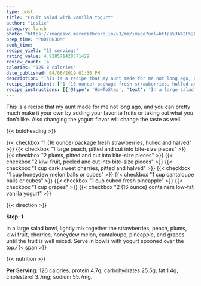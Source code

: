 ```yaml
---
type: post
title: "Fruit Salad with Vanilla Yogurt"
author: "Leslie"
category: lunch
photo: "https://imagesvc.meredithcorp.io/v3/mm/image?url=https%3A%2F%2Fimages.media-allrecipes.com%2Fuserphotos%2F975309.jpg"
prep_time: "P0DT0H30M"
cook_time: 
recipe_yield: "12 servings"
rating_value: 4.928571428571429
review_count: 14
calories: "125.8 calories"
date_published: 04/06/2019 01:30 PM
description: "This is a recipe that my aunt made for me not long ago, and you can pretty much make it your own by adding your favorite fruits or taking out what you don't like.  Also changing the yogurt flavor will change the taste as well."
recipe_ingredient: ['1 (16 ounce) package fresh strawberries, hulled and halved', '1 large peach, pitted and cut into bite-size pieces', '2 plums, pitted and cut into bite-size pieces', '2 kiwi fruit, peeled and cut into bite-size pieces', '1 cup dark sweet cherries, pitted and halved', '1 cup honeydew melon balls or cubes', '1 cup cantaloupe balls or cubes', '1 cup cubed fresh pineapple', '1 cup grapes ', '2  (16 ounce) containers low-fat vanilla yogurt']
recipe_instructions: [{'@type': 'HowToStep', 'text': 'In a large salad bowl, lightly mix together the strawberries, peach, plums, kiwi fruit, cherries, honeydew melon, cantaloupe, pineapple, and grapes until the fruit is well mixed. Serve in bowls with yogurt spooned over the top.\n'}]
---
```


This is a recipe that my aunt made for me not long ago, and you can pretty much make it your own by adding your favorite fruits or taking out what you don't like.  Also changing the yogurt flavor will change the taste as well. 

{{< boldheading >}}

{{< checkbox "1 (16 ounce) package fresh strawberries, hulled and halved" >}}
{{< checkbox "1 large peach, pitted and cut into bite-size pieces" >}}
{{< checkbox "2  plums, pitted and cut into bite-size pieces" >}}
{{< checkbox "2  kiwi fruit, peeled and cut into bite-size pieces" >}}
{{< checkbox "1 cup dark sweet cherries, pitted and halved" >}}
{{< checkbox "1 cup honeydew melon balls or cubes" >}}
{{< checkbox "1 cup cantaloupe balls or cubes" >}}
{{< checkbox "1 cup cubed fresh pineapple" >}}
{{< checkbox "1 cup grapes" >}}
{{< checkbox "2  (16 ounce) containers low-fat vanilla yogurt" >}}


{{< direction >}}

**Step: 1**

In a large salad bowl, lightly mix together the strawberries, peach, plums, kiwi fruit, cherries, honeydew melon, cantaloupe, pineapple, and grapes until the fruit is well mixed. Serve in bowls with yogurt spooned over the top.{{< span >}}

{{< nutrition >}}

**Per Serving:** 126 calories; protein 4.7g; carbohydrates 25.5g; fat 1.4g; cholesterol 3.7mg; sodium 55.7mg.